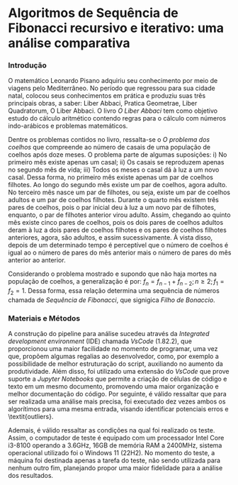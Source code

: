 # Algoritmos de Sequência de Fibonacci recursivo e iterativo: uma análise comparativa

### Introdução

O matemático Leonardo Pisano adquiriu seu conhecimento por meio de viagens pelo Mediterrâneo. No período que regressou para sua cidade natal, colocou seus conhecimentos em prática e produziu suas três principais obras, a saber: Liber Abbaci, Pratica Geometrae, Liber  Quadratorum, O Liber Abbaci. O livro _O Liber Abbaci_ tem como objetivo estudo do cálculo aritmético contendo regras para o cálculo com números indo-arábicos e problemas matemáticos. 

Dentre os problemas contidos no livro, ressalta-se o _O problema dos coelhos_ que compreende ao número de casais de uma população de coelhos após doze meses. O problema parte de algumas suposições: i) No primeiro mês existe apenas um casal; ii) Os casais se reproduzem apenas no segundo mês de vida; iii) Todos os meses o casal dá à luz a um novo casal. Dessa forma, no primeiro mês existe apenas um par de coelhos filhotes. Ao longo do segundo mês existe um par de coelhos, agora adulto. No terceiro mês nasce um par de filhotes, ou seja, existe um par de coelhos adultos e um par de coelhos filhotes. Durante o quarto mês existem três pares de coelhos, pois o par inicial deu à luz a um novo par de filhotes, enquanto, o par de filhotes anterior virou adulto. Assim, chegando ao quinto mês existe cinco pares de coelhos, pois os dois pares de coelhos adultos deram à luz a dois pares de coelhos filhotes e os pares de coelhos filhotes anteriores, agora, são adultos, e assim sucessivamente. À vista disso, depois de um determinado tempo é perceptível que o número de coelhos é igual ao o número de pares do mês anterior mais o número de pares do mês anterior ao anterior.

Considerando o problema mostrado e supondo que não haja mortes na população de coelhos, a generalização é por: $f_n=f_{n-1}+f_{n-2};n\geq2;f_1=f_2=1$. Dessa forma, essa relação determina uma sequência de números chamada de _Sequência de Fibonacci_, que signigica _Filho de Bonaccio_.

### Materiais e Métodos

A construção do pipeline para análise sucedeu através da _Integrated development environment_ (IDE) chamada _VsCode_ (1.82.2), que proporcionou uma maior facilidade no momento de programar, uma vez que, propõem algumas regalias ao desenvolvedor, como, por exemplo a possibilidade de melhor estruturação do script, auxiliando no aumento da produtividade. Além disso, foi utilizado uma extensão do _VsCode_ que prove suporte a _Jupyter Notebooks_ que permite a criação de células de código e texto em um mesmo documento, promovendo uma maior organização e melhor documentação do código. Por seguinte, é válido ressaltar que para ser realizada uma análise mais precisa, foi executado dez vezes ambos os algorítimos para uma mesma entrada, visando identificar potenciais erros e \textit{outliers}.

Ademais, é válido ressaltar as condições na qual foi realizado os teste. Assim, o computador de teste é equipado com um processador Intel Core i3-8100 operando a 3.6GHz, 16GB de memória RAM a 2400MHz, sistema operacional utilizado foi o Windows 11 (22H2). No momento do teste, a máquina foi destinada apenas a tarefa do teste, não sendo utilizada para nenhum outro fim, planejando propor uma maior fidelidade para a análise dos resultados.
